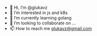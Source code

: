 - 👋 Hi, I’m @glukavz
- 👀 I’m interested in js and k8s
- 🌱 I’m currently learning golang
- 💞️ I’m looking to collaborate on ...
- 📫 How to reach me glukavz@gmail.com

<!---
glukavz/glukavz is a ✨ special ✨ repository because its `README.md` (this file) appears on your GitHub profile.
You can click the Preview link to take a look at your changes.
--->
